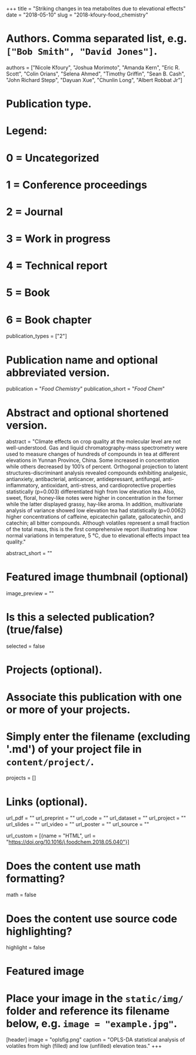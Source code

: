 +++
title = "Striking changes in tea metabolites due to elevational effects"
date = "2018-05-10"
slug = "2018-kfoury-food_chemistry"

# Authors. Comma separated list, e.g. `["Bob Smith", "David Jones"]`.
authors = ["Nicole Kfoury", "Joshua Morimoto", "Amanda Kern", "Eric R. Scott", "Colin Orians", "Selena Ahmed", "Timothy Griffin", "Sean B. Cash", "John Richard Stepp", "Dayuan Xue", "Chunlin Long", "Albert Robbat Jr"]

# Publication type.
# Legend:
# 0 = Uncategorized
# 1 = Conference proceedings
# 2 = Journal
# 3 = Work in progress
# 4 = Technical report
# 5 = Book
# 6 = Book chapter
publication_types = ["2"]

# Publication name and optional abbreviated version.
publication = "*Food Chemistry*"
publication_short = "*Food Chem*"

# Abstract and optional shortened version.
abstract = "Climate effects on crop quality at the molecular level are not well-understood. Gas and liquid chromatography-mass spectrometry were used to measure changes of hundreds of compounds in tea at different elevations in Yunnan Province, China. Some increased in concentration while others decreased by 100’s of percent. Orthogonal projection to latent structures-discriminant analysis revealed compounds exhibiting analgesic, antianxiety, antibacterial, anticancer, antidepressant, antifungal, anti-inflammatory, antioxidant, anti-stress, and cardioprotective properties statistically (p=0.003) differentiated high from low elevation tea. Also, sweet, floral, honey-like notes were higher in concentration in the former while the latter displayed grassy, hay-like aroma. In addition, multivariate analysis of variance showed low elevation tea had statistically (p=0.0062) higher concentrations of caffeine, epicatechin gallate, gallocatechin, and catechin; all bitter compounds. Although volatiles represent a small fraction of the total mass, this is the first comprehensive report illustrating how normal variations in temperature, 5 °C, due to elevational effects impact tea quality."

abstract_short = ""

# Featured image thumbnail (optional)
image_preview = ""

# Is this a selected publication? (true/false)
selected = false

# Projects (optional).
#   Associate this publication with one or more of your projects.
#   Simply enter the filename (excluding '.md') of your project file in `content/project/`.
projects = []

# Links (optional).
url_pdf = ""
url_preprint = ""
url_code = ""
url_dataset = ""
url_project = ""
url_slides = ""
url_video = ""
url_poster = ""
url_source = ""

url_custom = [{name = "HTML", url = "https://doi.org/10.1016/j.foodchem.2018.05.040"}]

# Does the content use math formatting?
math = false

# Does the content use source code highlighting?
highlight = false

# Featured image
# Place your image in the `static/img/` folder and reference its filename below, e.g. `image = "example.jpg"`.
[header]
image = "oplsfig.png"
caption = "OPLS-DA statistical analysis of volatiles from high (filled) and low (unfilled) elevation teas."
+++
